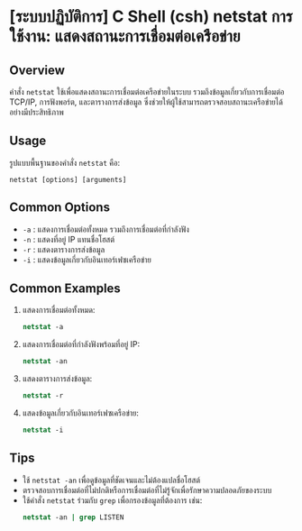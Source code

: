 # [ระบบปฏิบัติการ] C Shell (csh) netstat การใช้งาน: แสดงสถานะการเชื่อมต่อเครือข่าย

## Overview
คำสั่ง `netstat` ใช้เพื่อแสดงสถานะการเชื่อมต่อเครือข่ายในระบบ รวมถึงข้อมูลเกี่ยวกับการเชื่อมต่อ TCP/IP, การฟังพอร์ต, และตารางการส่งข้อมูล ซึ่งช่วยให้ผู้ใช้สามารถตรวจสอบสถานะเครือข่ายได้อย่างมีประสิทธิภาพ

## Usage
รูปแบบพื้นฐานของคำสั่ง `netstat` คือ:

```
netstat [options] [arguments]
```

## Common Options
- `-a` : แสดงการเชื่อมต่อทั้งหมด รวมถึงการเชื่อมต่อที่กำลังฟัง
- `-n` : แสดงที่อยู่ IP แทนชื่อโฮสต์
- `-r` : แสดงตารางการส่งข้อมูล
- `-i` : แสดงข้อมูลเกี่ยวกับอินเทอร์เฟซเครือข่าย

## Common Examples
1. แสดงการเชื่อมต่อทั้งหมด:
   ```csh
   netstat -a
   ```

2. แสดงการเชื่อมต่อที่กำลังฟังพร้อมที่อยู่ IP:
   ```csh
   netstat -an
   ```

3. แสดงตารางการส่งข้อมูล:
   ```csh
   netstat -r
   ```

4. แสดงข้อมูลเกี่ยวกับอินเทอร์เฟซเครือข่าย:
   ```csh
   netstat -i
   ```

## Tips
- ใช้ `netstat -an` เพื่อดูข้อมูลที่ชัดเจนและไม่ต้องแปลชื่อโฮสต์
- ตรวจสอบการเชื่อมต่อที่ไม่ปกติหรือการเชื่อมต่อที่ไม่รู้จักเพื่อรักษาความปลอดภัยของระบบ
- ใช้คำสั่ง `netstat` ร่วมกับ `grep` เพื่อกรองข้อมูลที่ต้องการ เช่น:
  ```csh
  netstat -an | grep LISTEN
  ```